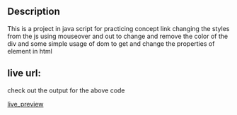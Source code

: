 ## Description 
  
  This is a project in java script for practicing concept link changing the styles from the js
  using mouseover and out to change and remove the color of the div and some simple usage of 
  dom to get and change the properties of element in html

## live url:
  
  check out the output for the above code

  [live_preview](https://java-script-projects-green-three.vercel.app/)